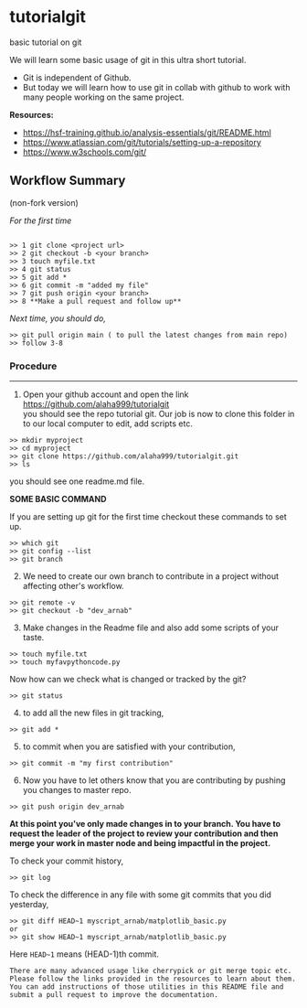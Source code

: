 # tutorialgit
basic tutorial on git

We will learn some basic usage of git in this ultra short tutorial.
- Git is independent of Github.
- But today we will learn how to use git in collab with github to work with many people working on the same project.

**Resources:**
- https://hsf-training.github.io/analysis-essentials/git/README.html
- https://www.atlassian.com/git/tutorials/setting-up-a-repository
- https://www.w3schools.com/git/

## Workflow Summary
(non-fork version)

*For the first time*
```

>> 1 git clone <project url>
>> 2 git checkout -b <your branch>
>> 3 touch myfile.txt
>> 4 git status
>> 5 git add *
>> 6 git commit -m "added my file"
>> 7 git push origin <your branch>
>> 8 **Make a pull request and follow up**

```
*Next time, you should do,*
```
>> git pull origin main ( to pull the latest changes from main repo)
>> follow 3-8
```

### Procedure
<hr>

1. Open your github account and open the link https://github.com/alaha999/tutorialgit<br>
you should see the repo tutorial git. Our job is now to clone this folder in to our local computer to edit, add scripts etc.
```
>> mkdir myproject
>> cd myproject
>> git clone https://github.com/alaha999/tutorialgit.git
>> ls
```
you should see one readme.md file.

**SOME BASIC COMMAND**

If you are setting up git for the first time checkout these commands to set up.

```
>> which git
>> git config --list
>> git branch
```

2. We need to create our own branch to contribute in a project without affecting other's workflow.

```
>> git remote -v
>> git checkout -b "dev_arnab"
```

3. Make changes in the Readme file and also add some scripts of your taste.
```
>> touch myfile.txt
>> touch myfavpythoncode.py
```
Now how can we check what is changed or tracked by the git?


```
>> git status
```
4. to add all the new files in git tracking,

```
>> git add *
```

5. to commit when you are satisfied with your contribution,

```
>> git commit -m "my first contribution" 
```

6. Now you have to let others know that you are contributing by pushing you changes to master repo.

```
>> git push origin dev_arnab
```

**At this point you've only made changes in to your branch. You have to request the leader of the project to review your contribution and then merge your work in master node and being impactful in the project.**


To check your commit history,

```
>> git log
```
To check the difference in any file with some git commits that you did yesterday,

```
>> git diff HEAD~1 myscript_arnab/matplotlib_basic.py
or
>> git show HEAD~1 myscript_arnab/matplotlib_basic.py
```
Here ```HEAD~1``` means (HEAD-1)th commit.

```
There are many advanced usage like cherrypick or git merge topic etc. Please follow the links provided in the resources to learn about them.
You can add instructions of those utilities in this README file and submit a pull request to improve the documentation.
```



